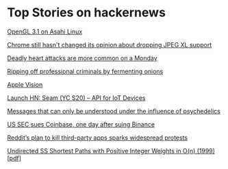# Top Stories on hackernews <br />
[OpenGL 3.1 on Asahi Linux](https://asahilinux.org/2023/06/opengl-3-1-on-asahi-linux/)

[Chrome still hasn't changed its opinion about dropping JPEG XL support](https://bugs.chromium.org/p/chromium/issues/detail?id=1178058#c406)

[Deadly heart attacks are more common on a Monday](https://www.bhf.org.uk/what-we-do/news-from-the-bhf/news-archive/2023/june/heart-attack-more-common-monday)

[Ripping off professional criminals by fermenting onions](https://shufflingbytes.com/posts/ripping-off-professional-criminals-by-fermenting-onions-phishing-darknet-users-for-bitcoins/)

[Apple Vision](https://stratechery.com/2023/apple-vision/)

[Launch HN: Seam (YC S20) – API for IoT Devices]()

[Messages that can only be understood under the influence of psychedelics](https://qri.org/blog/psycrypto-contest)

[US SEC sues Coinbase, one day after suing Binance](https://www.reuters.com/legal/us-sec-sues-coinbase-over-failure-register-2023-06-06/)

[Reddit’s plan to kill third-party apps sparks widespread protests](https://arstechnica.com/gadgets/2023/06/reddits-plan-to-kill-third-party-apps-sparks-widespread-protests/)

[Undirected SS Shortest Paths with Positive Integer Weights in O(n) (1999) [pdf]](https://www.csie.ntu.edu.tw/~r98922004/doc/SPT.pdf)
